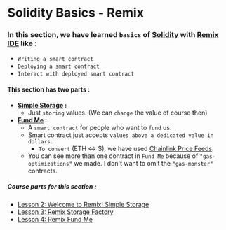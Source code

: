 # **Solidity Basics - Remix**

### **In this section, we have learned `basics` of [Solidity](https://docs.soliditylang.org/en/v0.8.17/) with [Remix IDE](https://remix-project.org/) like :**

- `Writing a smart contract`
- `Deploying a smart contract`
- `Interact with deployed smart contract`

#### **This section has two parts :**

- **[Simple Storage](https://github.com/aboveStars/smart-contracts-learning-JS/tree/main/SolidityBasics-RemixIDE/Storage) :**
  - Just `storing` values. (We can `change` the value of course then)
- **[Fund Me](https://github.com/aboveStars/smart-contracts-learning-JS/tree/main/SolidityBasics-RemixIDE/Fund) :**
  - A `smart contract` for people who want to `fund` us.
  - Smart contract just accepts `values above a dedicated value in dollars.`
    - `To convert` (ETH <=> $), we have used [Chainlink Price Feeds](https://docs.chain.link/data-feeds/).
  - You can see more than one contract in `Fund Me` because of `"gas-optimizations"` we made. I don't want to omit the `"gas-monster"` contracts.

##### **Course parts for this section :**

- [Lesson 2: Welcome to Remix! Simple Storage](https://github.com/smartcontractkit/full-blockchain-solidity-course-js#lesson-2-welcome-to-remix-simple-storage)
- [Lesson 3: Remix Storage Factory](https://github.com/smartcontractkit/full-blockchain-solidity-course-js#lesson-3-remix-storage-factory)
- [Lesson 4: Remix Fund Me](https://github.com/smartcontractkit/full-blockchain-solidity-course-js#lesson-4-remix-fund-me)
